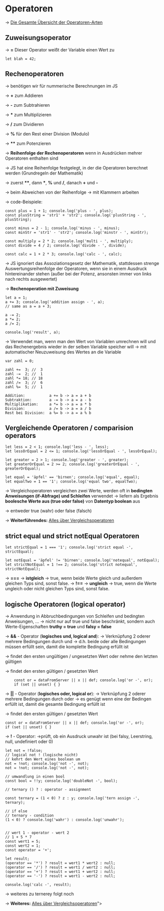 # Operatoren

-> <a href="https://wiki.selfhtml.org/wiki/JavaScript/Operatoren">Die Gesamte Übersicht der Operatoren-Arten</a>

## Zuweisungsoperator

-> **=** Dieser Operator weißt der Variable einen Wert zu

    let blah = 42;

## Rechenoperatoren

-> benötigen wir für nummerische Berechnungen im JS

-> **+** zum Addieren

-> **-** zum Subtrahieren 

-> __*__ zum Multiplizieren

-> **/** zum Dividieren

-> **%** für den Rest einer Division (Modulo) 

-> __**__ zum Potenzieren

-> **Reihenfolge der Rechenoperatoren** wenn in Ausdrücken mehrer Operatoren enthalten sind 

-> JS hat eine Reihenfolge festgelegt, in der die Operatoren berechnet werden (Grundregeln der Mathematik)

-> zuerst __**__, 
dann __*__, **%** und **/**,
danach **+** und **-** 

-> beim Abweichen von der Reihenfolge -> mit Klammern arbeiten

-> code-Beispiele:

    const plus = 1 + 1; console.log('plus - ', plus);
    const plusString = 'str1' + 'str2'; console.log('plusString - ', plusString);

    const minus = 2 - 1; console.log('minus - ', minus);
    const minStr = 'str1' - 'str2'; console.log('minstr - ', minStr);

    const multiply = 2 * 2; console.log('multi - ', multiply);
    const divide = 4 / 2; console.log('divide - ', divide);

    const calc = 1 + 2 * 3; console.log('calc - ', calc);

-> JS ignoriert das Assoziationsgesetz der Mathematik, stattdessen strenge Auswertungsreihenfolge der Operatoren, wenn sie in einem Ausdruck hintereinander stehen (außer bei der Potenz, ansonsten immer von links nach rechts ausgewertet)

-> **Rechenoperation mit Zuweisung**

    let a = 1;
    a += 3; console.log('addition assign - ', a);
    // same as a = a + 3;

    a -= 2;
    a *= 2;
    a /= 2;

    console.log('result', a);

-> Verwendet man, wenn man den Wert von Variablen umrechnen will und das Rechenergebnis wieder in der selben Variable speicher will -> mit automatischer Neuzuweisung des Wertes an die Variable

    var zahl = 0;

    zahl +=  3; //  3
    zahl -=  2; //  1
    zahl *= 18; // 18
    zahl /=  3; //  6 
    zahl %=  5; //  1

    Addition:           a += b -> a = a + b
    Subtraktion:        a -= b -> a = a - b
    Multiplikation:     a *= b -> a = a * b
    Division:           a /= b -> a = a / b
    Rest bei Division:  a %= b -> a = a % b


## Vergleichende Operatoren / comparision operators

    let less = 2 < 1; console.log('less - ', less);
    let lessOrEqual = 2 <= 1; console.log('lessOrEqual - ', lessOrEqual);

    let greater = 2 > 1; console.log('greater - ', greater);
    let greaterOrEqual = 2 >= 2; console.log('greaterOrEqual - ', greaterOrEqual);

    let equal = 'äpfel' == 'birnen'; console.log('equal', equal);
    let equalTwo = 1 == '1'; console.log('equal two', equalTwo);

-> Vergleichoperatoren vergleichen zwei Werte, werden oft in **bedingten Anweisungen (if-Abfrage) und Schleifen** verwendet -> liefern als Ergebnis **boolesche Werte aus (true oder false)** von **Datentyp boolean** aus

-> entweder true (wahr) oder false (falsch)

-> **Weiterführendes:** <a href="https://wiki.selfhtml.org/wiki/JavaScript/Operatoren/Vergleichsoperatoren">Alles über Vergleichsoperatoren</a>

## strict equal und strict notEqual Operatoren

    let strictEqual = 1 === '1'; console.log('strict equal -', strictEqual);

    let notEqual = 'äpfel' != 'birnen'; console.log('notequal', notEqual);
    let strictNotEqual = 1 !== 2; console.log('strict notequal', strictNotEqual);

-> **===** ->	**istgleich** -> true, wenn beide Werte gleich und außerdem gleichen Typs sind, sonst false.
-> **!==** -> **ungleich** -> true, wenn die Werte 
ungleich oder nicht gleichen Typs sind, sonst false.

## logische Operatoren (logical operator)

-> Anwendung in Abbruchbedingungen von Schleifen und bedingten Anweisungen, ...
-> nicht nur auf true und false beschränkt, sondern auch Werte-Eigenschaften **truthy = true** und **falsy = false**

-> **&&** - Operator (**logisches und, logical and**): -> Verknüpfung 2 oderer mehrere Bedingungen durch und -> d.h. beide oder alle Bedingungen müssen erfüllt sein, damit die komplette Bedingung erfüllt ist

-> findet den ersten ungültigen / ungesetzten Wert oder nehme den letzten gültigen

-> findet den ersten gültigen / gesetzten Wert

        const or = dataFromServer || x || def; console.log('or -', or);
        if (set || unset) { }


-> **||** - Operator (**logisches oder, logical or**): -> Verknüpfung 2 oderer mehrere Bedingungen durch oder -> es genügt wenn eine der Bedingen erfüllt ist, damit die gesamte Bedingung erfüllt ist

-> findet den ersten gültigen / gesetzten Wert

    const or = dataFromServer || x || def; console.log('or -', or);
    if (set || unset) { }


-> **!** - Operator: ->prüft, ob ein Ausdruck unwahr ist (bei falsy, Leerstring, null, undefiniert oder 0)

    let not = !false;
    // logical not ! (logische nicht)
    // kehrt den Wert eines boolean um
    not = !not; console.log('not -', not);
    not = !not; console.log('not -', not);

    // umwandlung in einen bool 
    const bool = !!y; console.log('doubleNot -', bool);

    // ternary () ? : operator - assignment

    const ternary = (1 < 0) ? z : y; console.log('tern assign -', ternary);

    // if else
    // ternary - condition
    (1 < 0) ? console.log('wahr') : console.log('unwahr');


    // wert 1 - operator - wert 2
    // 1 + 5 * 7
    const wert1 = 5;
    const wert2 = 1;
    const operator = '+';

    let result;
    (operator == '*') ? result = wert1 * wert2 : null;
    (operator == '/') ? result = wert1 / wert2 : null;
    (operator == '+') ? result = wert1 + wert2 : null;
    (operator == '-') ? result = wert1 - wert2 : null;

    console.log('calc -', result);

-> weiteres zu ternerey folgt noch

-> **Weiteres:** <a href="https://wiki.selfhtml.org/wiki/JavaScript/Operatoren/Logische_Operatoren">Alles über Vergleichsoperatoren</a>">